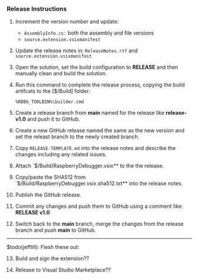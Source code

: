 ### Release Instructions

1. Increment the version number and update:
   
   * `AssemblyInfo.cs:` both the assembly and file versions
   * `source.extension.vsixmanifest`

2. Update the release notes in: `ReleaseNotes.rtf` and `source.extension.vsixmanifest`

3. Open the solution, set the build configuration to **RELEASE** and then manually clean and build the solution.

4. Run this command to complete the release process, copying the build artifcats to the [$/Build] folder:

   `%RDBG_TOOLBIN%\builder.cmd`

5. Create a release branch from **main** named for the release like **release-v1.0** and push it to GitHub.

6. Create a new GitHub release named the same as the new version and set the releast branch to the newly created branch.

7. Copy `RELEASE-TEMPLATE.md` into the release notes and describe the changes including any related issues.

8. Attach `$/Build/RaspberryDebugger.vsix** to the the release.

9. Copy/paste the SHA512 from `$/Build/RaspberryDebugger.vsix.sha512.txt** into the release notes.

10. Publish the GitHub release.

11. Commit any changes and push them to GitHub using a comment like: **RELEASE v1.0**

12. Switch back to the **main** branch, merge the changes from the release branch and push **main** to GitHub.

------------------------------------------------
$todo(jefflill): Flesh these out:

13. Build and sign the extension??

14. Release to Visual Studio Marketplace??
